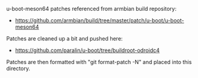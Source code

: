 u-boot-meson64 patches referenced from armbian build repository:

 - https://github.com/armbian/build/tree/master/patch/u-boot/u-boot-meson64
 
Patches are cleaned up a bit and pushed here:

 - https://github.com/paralin/u-boot/tree/buildroot-odroidc4

Patches are then formatted with "git format-patch -N" and placed into this
directory.

